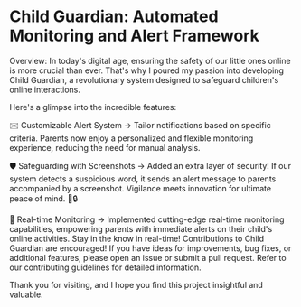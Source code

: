 # Child Guardian: Automated Monitoring and Alert Framework
Overview:
In today's digital age, ensuring the safety of our little ones online is more crucial than ever. That's why I poured my passion into developing Child Guardian, a revolutionary system designed to safeguard children's online interactions.

Here's a glimpse into the incredible features:

✉️ Customizable Alert System -> Tailor notifications based on specific criteria. Parents now enjoy a personalized and flexible monitoring experience, reducing the need for manual analysis.

🛡️ Safeguarding with Screenshots -> Added an extra layer of security! If our system detects a suspicious word, it sends an alert message to parents accompanied by a screenshot. Vigilance meets innovation for ultimate peace of mind. 📸🔒

🚨 Real-time Monitoring -> Implemented cutting-edge real-time monitoring capabilities, empowering parents with immediate alerts on their child's online activities. Stay in the know in real-time!
Contributions to Child Guardian are encouraged! If you have ideas for improvements, bug fixes, or additional features, please open an issue or submit a pull request. Refer to our contributing guidelines for detailed information.

Thank you for visiting, and I hope you find this project insightful and valuable.
